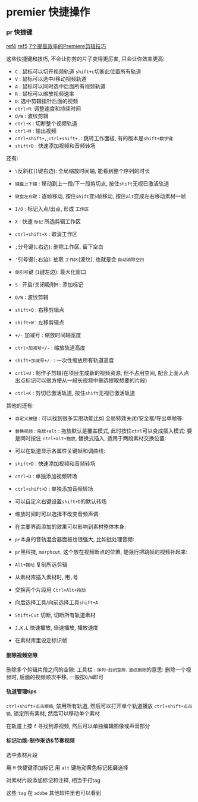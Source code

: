 # premier 快捷操作

### pr 快捷键

[ref4](https://www.zhihu.com/question/34471615/answer/275857049)
[ref5](http://www.lofter.com/lpost/120951_11d44716)
[7个提高效率的Premiere剪辑技巧](https://doyoudo.com/video/157)

这些快捷键和技巧, 不会让你剪的片子变得更厉害, 只会让你效率更高:

+ `C` : 鼠标可以切开视频轨道 `shift+c`切断此位置所有轨道
+ `V` : 鼠标可以选中/移动视频轨道
+ `A` : 鼠标可以同时选中后面所有视频轨道
+ `R` : 鼠标可以缩放视频速率
+ `D`: 选中剪辑指针后面的视频
+ `ctrl+R`: 调整速度和持续时间
+ `Q/W` : 波纹剪辑
+ `ctrl+K` : 切断整个视频轨道
+ `ctrl+M` : 输出视频
+ `ctrl+shift+,`,`ctrl+shift+.`: 跳转工作面板, 有的版本是`shift+数字键`
+ `shift+D` : 快速添加视频和音频转场

还有:

+ `\`反斜杠(`]`键右边): 全局缩放时间轴, 能看到整个序列的时长
+ `键盘上下键` : 移动到上一段/下一段剪切点, 按住`shift`无视已激活轨道
+ `键盘左右键` : 逐帧移动, 按住`shift`变`5`帧移动, 按住`alt`变成左右移动素材一帧

+ `I/O` : 标记入点/出点, 形成 `工作区`
+ `X` : 快速 `标记` 所选剪辑工作区
+ `ctrl+shift+X` : 取消工作区
+ `;`分号键(L右边): 删除工作区, 留下空白
+ `'`引号键(`;`右边): 抽取 `工作区`(波纹), 也就是会 `自动消除空白`

+ `倒引号`键 (`1`键左边): 最大化窗口
+ `S` : 开启/关闭吸附`M` : 添加标记
+ `Q/W` : 波纹剪辑
+ `shift+Q` : 右移剪辑点
+ `shift+W` : 左移剪辑点
+ `+/-` 加减号 : 缩放时间轴宽度
+ `ctrl+加减号+/-` : 缩放轨道高度
+ `shift+加减号+/-` : 一次性缩放所有轨道高度
+ `crtl+U` : 制作子剪辑(在项目生成新的视频资源, 但不占用空间,
配合上面入点出点标记可以很方便从一段长视频中删选提取想要的片段)

+ `ctrl+K` : 剪切已激活轨道, 按住`shift`无视已激活轨道

其他的还有:

+ `自定义按钮` : 可以找到很多实用功能比如 全局特效关闭/安全框/导出单帧等:
+ `替换视频` : `拖放+alt` : 拖放默认是覆盖模式, 此时按住`ctrl`可以变成插入模式:
要是同时按住 `ctrl+alt+拖放`, 替换式插入, 适用于两段素材交换位置:

+ 可以在轨道显示各属性关键帧和调曲线:
+ `shift+D` : 快速添加视频和音频转场
+ `ctrl+D` : 单独添加视频转场
+ `ctrl+shift+D` : 单独添加音频转场
+ 可以自定义右键设置`shift+D`的默认转场
+ 缩放时间时可以选择不改变音频声调:
+ 在主要界面添加的效果可以影响到素材整体本身:
+ `pr`本身的音轨混合器面板也很强大, 比如批处理音频:
+ `pr`黑科技, `morphcut`, 这个放在视频断点的位置, 能强行把跳帧的视频补起来:

+ `Alt+拖动` 复制所选剪辑
+ 从素材库插入素材时, 用`,`号
+ 交换两个片段用 `Ctrl+Alt+拖动`
+ 向后选择工具/向前选择工具`shift+A`
+ `Shift+Cut` 切断, 切断所有轨道素材
+ `J,K,L`  快速播放, 倍速播放, 播放速度
+ 在素材库里设定标识帧

#### 删除视频空隙

删除多个剪辑片段之间的空隙:  工具栏 : `序列`-`封闭空隙`.
`波纹删除`的意思: 删除一个视频时, 后面的视频顺次平移, 一般按`Q/W`即可

#### 轨道管理tips

`ctrl+shift+点击眼睛`, 禁用所有轨道, 然后可以打开单个轨道播放
`ctrl+shift+点击锁`, 锁定所有素材, 然后可以移动单个素材

在轨道上按 `f` 寻找到源视频, 然后可以单独编辑图像或声音部分

#### 标记功能-制作采访&节奏视频

选中素材片段

用 `M` 快捷键添加标记
用 `alt` 键拖动黄色标记拓展选择

对素材片段添加标记和注释, 相当于打tag

这些 `tag` 在 `adobe` 其他软件里也可以看到
